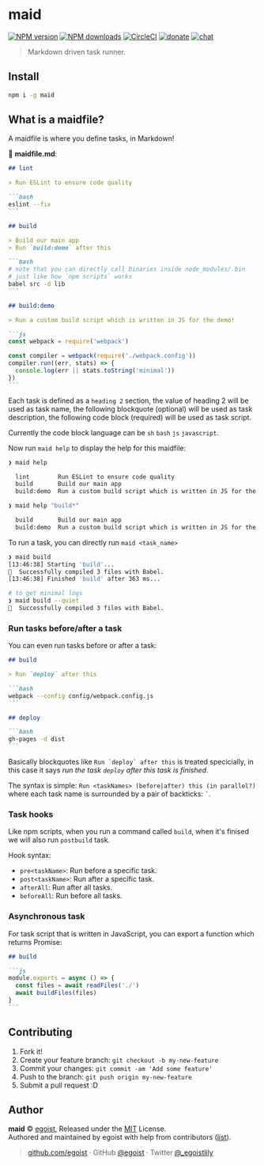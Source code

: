 
# maid

[![NPM version](https://img.shields.io/npm/v/maid.svg?style=flat)](https://npmjs.com/package/maid) [![NPM downloads](https://img.shields.io/npm/dm/maid.svg?style=flat)](https://npmjs.com/package/maid) [![CircleCI](https://circleci.com/gh/egoist/maid/tree/master.svg?style=shield)](https://circleci.com/gh/egoist/maid/tree/master)  [![donate](https://img.shields.io/badge/$-donate-ff69b4.svg?maxAge=2592000&style=flat)](https://github.com/egoist/donate) [![chat](https://img.shields.io/badge/chat-on%20discord-7289DA.svg?style=flat)](https://chat.egoist.moe)

> Markdown driven task runner.

## Install

```bash
npm i -g maid
```

## What is a maidfile?

A maidfile is where you define tasks, in Markdown!

📝 __maidfile.md__:

````markdown
## lint

> Run ESLint to ensure code quality

```bash
eslint --fix
```

## build

> Build our main app
> Run `build:demo` after this

```bash
# note that you can directly call binaries inside node_modules/.bin
# just like how `npm scripts` works
babel src -d lib
```

## build:demo

> Run a custom build script which is written in JS for the demo!

```js
const webpack = require('webpack')

const compiler = webpack(require('./webpack.config'))
compiler.run((err, stats) => {
  console.log(err || stats.toString('minimal'))
})
```
````

Each task is defined as a `heading 2` section, the value of heading 2 will be used as task name, the following blockquote (optional) will be used as task description, the following code block (required) will be used as task script. 

Currently the code block language can be `sh` `bash` `js` `javascript`. 

Now run `maid help` to display the help for this maidfile:

```bash
❯ maid help

  lint        Run ESLint to ensure code quality
  build       Build our main app
  build:demo  Run a custom build script which is written in JS for the demo!

❯ maid help "build*"

  build       Build our main app
  build:demo  Run a custom build script which is written in JS for the demo!
```

To run a task, you can directly run `maid <task_name>`

```bash
❯ maid build
[13:46:38] Starting 'build'...
🎉  Successfully compiled 3 files with Babel.
[13:46:38] Finished 'build' after 363 ms...

# to get minimal logs
❯ maid build --quiet
🎉  Successfully compiled 3 files with Babel.
```

### Run tasks before/after a task

You can even run tasks before or after a task:

````markdown
## build

> Run `deploy` after this

```bash
webpack --config config/webpack.config.js
```

## deploy

```bash
gh-pages -d dist
```
````

Basically blockquotes like <code>Run &#x60;deploy&#x60; after this</code> is treated specicially, in this case it says _run the task `deploy` after this task is finished_.

The syntax is simple: `Run <taskNames> (before|after) this (in parallel?)` where each task name is surrounded by a pair of backticks: <code>`</code>.

### Task hooks

Like npm scripts, when you run a command called `build`, when it's finised we will also run `postbuild` task.

Hook syntax: 

- `pre<taskName>`: Run before a specific task.
- `post<taskName>`: Run after a specific task.
- `afterAll`: Run after all tasks.
- `beforeAll`: Run before all tasks.

### Asynchronous task

For task script that is written in JavaScript, you can export a function which returns Promise:

````markdown
## build

```js
module.exports = async () => {
  const files = await readFiles('./')
  await buildFiles(files)
}
```
````

## Contributing

1. Fork it!
2. Create your feature branch: `git checkout -b my-new-feature`
3. Commit your changes: `git commit -am 'Add some feature'`
4. Push to the branch: `git push origin my-new-feature`
5. Submit a pull request :D


## Author

**maid** © [egoist](https://github.com/egoist), Released under the [MIT](./LICENSE) License.<br>
Authored and maintained by egoist with help from contributors ([list](https://github.com/egoist/maid/contributors)).

> [github.com/egoist](https://github.com/egoist) · GitHub [@egoist](https://github.com/egoist) · Twitter [@_egoistlily](https://twitter.com/_egoistlily)
